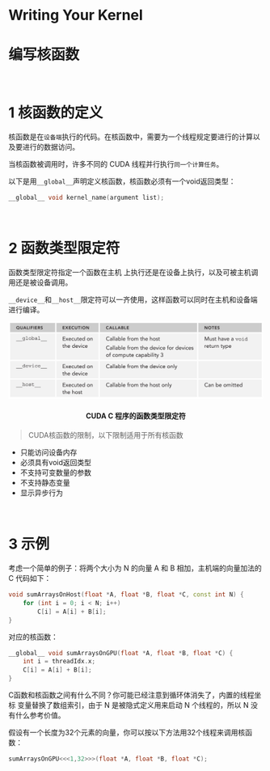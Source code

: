 &emsp;
# Writing Your Kernel
# 编写核函数

&emsp;
# 1 核函数的定义
核函数是在`设备端`执行的代码。在核函数中，需要为一个线程规定要进行的计算以及要进行的数据访问。

当核函数被调用时，许多不同的 CUDA 线程并行执行`同一个计算任务`。

以下是用`__global__`声明定义核函数，核函数必须有一个void返回类型： 
```c++
__global__ void kernel_name(argument list);
```

&emsp;
# 2 函数类型限定符

函数类型限定符指定一个函数在主机 上执行还是在设备上执行，以及可被主机调用还是被设备调用。

`__device__`和`__host__`限定符可以一齐使用，这样函数可以同时在主机和设备端进行编译。

<div align=center>
    <img src="imgs/2-2-1-1.png" width=600>
    <h4>CUDA C 程序的函数类型限定符<h>
</div>

>CUDA核函数的限制，以下限制适用于所有核函数
- 只能访问设备内存 
- 必须具有void返回类型 
- 不支持可变数量的参数
- 不支持静态变量 
- 显示异步行为 

&emsp;
# 3 示例
考虑一个简单的例子：将两个大小为 N 的向量 A 和 B 相加，主机端的向量加法的 C 代码如下：
```c++
void sumArraysOnHost(float *A, float *B, float *C, const int N) {
    for (int i = 0; i < N; i++)
        C[i] = A[i] + B[i];
}
```

对应的核函数： 
```c++
__global__ void sumArraysOnGPU(float *A, float *B, float *C) {
    int i = threadIdx.x;
    C[i] = A[i] + B[i];
}
```


C函数和核函数之间有什么不同？你可能已经注意到循环体消失了，内置的线程坐标 变量替换了数组索引，由于 N 是被隐式定义用来启动 N 个线程的，所以 N 没有什么参考价值。

假设有一个长度为32个元素的向量，你可以按以下方法用32个线程来调用核函数：
```c++
sumArraysOnGPU<<<1,32>>>(float *A, float *B, float *C);
```



















